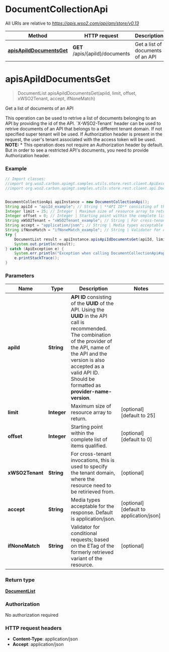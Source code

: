 # DocumentCollectionApi

All URIs are relative to *https://apis.wso2.com/api/am/store/v0.13*

Method | HTTP request | Description
------------- | ------------- | -------------
[**apisApiIdDocumentsGet**](DocumentCollectionApi.md#apisApiIdDocumentsGet) | **GET** /apis/{apiId}/documents | Get a list of documents of an API 


<a name="apisApiIdDocumentsGet"></a>
# **apisApiIdDocumentsGet**
> DocumentList apisApiIdDocumentsGet(apiId, limit, offset, xWSO2Tenant, accept, ifNoneMatch)

Get a list of documents of an API 

This operation can be used to retrive a list of documents belonging to an API by providing the id of the API.  &#x60;X-WSO2-Tenant&#x60; header can be used to retrive documents of an API that belongs to a different tenant domain. If not specified super tenant will be used. If Authorization header is present in the request, the user&#39;s tenant associated with the access token will be used.  **NOTE:** * This operation does not require an Authorization header by default. But in order to see a restricted API&#39;s documents, you need to provide Authorization header. 

### Example
```java
// Import classes:
//import org.wso2.carbon.apimgt.samples.utils.store.rest.client.ApiException;
//import org.wso2.carbon.apimgt.samples.utils.store.rest.client.api.DocumentCollectionApi;


DocumentCollectionApi apiInstance = new DocumentCollectionApi();
String apiId = "apiId_example"; // String | **API ID** consisting of the **UUID** of the API. Using the **UUID** in the API call is recommended. The combination of the provider of the API, name of the API and the version is also accepted as a valid API ID. Should be formatted as **provider-name-version**. 
Integer limit = 25; // Integer | Maximum size of resource array to return. 
Integer offset = 0; // Integer | Starting point within the complete list of items qualified. 
String xWSO2Tenant = "xWSO2Tenant_example"; // String | For cross-tenant invocations, this is used to specify the tenant domain, where the resource need to be   retirieved from. 
String accept = "application/json"; // String | Media types acceptable for the response. Default is application/json. 
String ifNoneMatch = "ifNoneMatch_example"; // String | Validator for conditional requests; based on the ETag of the formerly retrieved variant of the resource. 
try {
    DocumentList result = apiInstance.apisApiIdDocumentsGet(apiId, limit, offset, xWSO2Tenant, accept, ifNoneMatch);
    System.out.println(result);
} catch (ApiException e) {
    System.err.println("Exception when calling DocumentCollectionApi#apisApiIdDocumentsGet");
    e.printStackTrace();
}
```

### Parameters

Name | Type | Description  | Notes
------------- | ------------- | ------------- | -------------
 **apiId** | **String**| **API ID** consisting of the **UUID** of the API. Using the **UUID** in the API call is recommended. The combination of the provider of the API, name of the API and the version is also accepted as a valid API ID. Should be formatted as **provider-name-version**.  |
 **limit** | **Integer**| Maximum size of resource array to return.  | [optional] [default to 25]
 **offset** | **Integer**| Starting point within the complete list of items qualified.  | [optional] [default to 0]
 **xWSO2Tenant** | **String**| For cross-tenant invocations, this is used to specify the tenant domain, where the resource need to be   retirieved from.  | [optional]
 **accept** | **String**| Media types acceptable for the response. Default is application/json.  | [optional] [default to application/json]
 **ifNoneMatch** | **String**| Validator for conditional requests; based on the ETag of the formerly retrieved variant of the resource.  | [optional]

### Return type

[**DocumentList**](DocumentList.md)

### Authorization

No authorization required

### HTTP request headers

 - **Content-Type**: application/json
 - **Accept**: application/json

